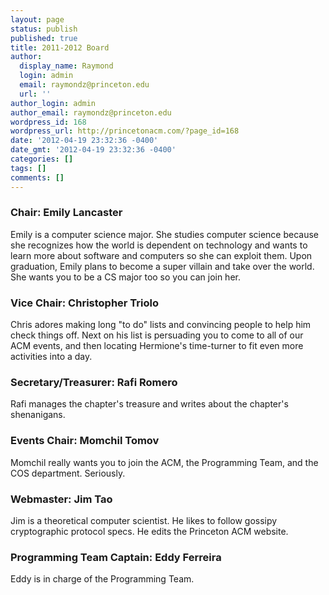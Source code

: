 ```yaml
---
layout: page
status: publish
published: true
title: 2011-2012 Board
author:
  display_name: Raymond
  login: admin
  email: raymondz@princeton.edu
  url: ''
author_login: admin
author_email: raymondz@princeton.edu
wordpress_id: 168
wordpress_url: http://princetonacm.com/?page_id=168
date: '2012-04-19 23:32:36 -0400'
date_gmt: '2012-04-19 23:32:36 -0400'
categories: []
tags: []
comments: []
---
```

<h3>Chair: Emily Lancaster</h3>
<p>Emily is a computer science major. She studies computer science because she recognizes how the world is dependent on technology and wants to learn more about software and computers so she can exploit them. Upon graduation, Emily plans to become a super villain and take over the world. She wants you to be a CS major too so you can join her.</p>
<h3>Vice Chair: Christopher Triolo</h3>
<p>Chris adores making long "to do" lists and convincing people to help him check things off. Next on his list is persuading you to come to all of our ACM events, and then locating Hermione's time-turner to fit even more activities into a day.</p>
<h3>Secretary/Treasurer: Rafi Romero</h3>
<p>Rafi manages the chapter's treasure and writes about the chapter's shenanigans.</p>
<h3>Events Chair: Momchil Tomov</h3>
<p>Momchil really wants you to join the ACM, the Programming Team, and the COS department. Seriously.</p>
<h3>Webmaster: Jim Tao</h3>
<p>Jim is a theoretical computer scientist. He likes to follow gossipy cryptographic protocol specs. He edits the Princeton ACM website.</p>
<h3>Programming Team Captain: Eddy Ferreira</h3>
<p>Eddy is in charge of the Programming Team.</p>
